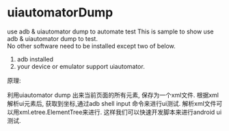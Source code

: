 # uiautomatorDump
use adb &amp; uiautomator dump  to automate test
This is sample to show use adb & uiautomator dump to test.  
No other software need to be installed except two of below.

1. adb installed
2. your device or emulator support uiautomator.  

原理:

利用uiautomator dump 出来当前页面的所有元素, 保存为一个xml文件. 根据xml解析ui元素后, 获取到坐标,通过adb shell input 命令来进行ui测试.
解析xml文件可以用xml.etree.ElementTree来进行.  这样我们可以快速开发脚本来进行android ui 测试. 

